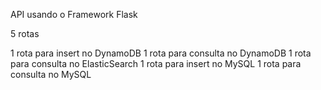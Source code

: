 API usando o Framework Flask

5 rotas

1 rota para insert no DynamoDB
1 rota para consulta no DynamoDB
1 rota para consulta no ElasticSearch
1 rota para insert no MySQL
1 rota para consulta no MySQL
